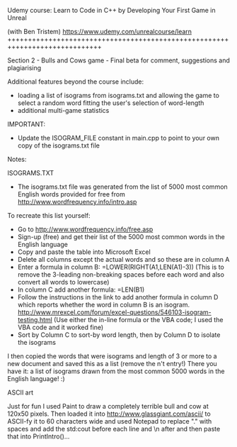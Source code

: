 Udemy course: Learn to Code in C++ by Developing Your First Game in Unreal

(with Ben Tristem)
https://www.udemy.com/unrealcourse/learn
+++++++++++++++++++++++++++++++++++++++++++++++++++++++++++++++++++++++++++++

Section 2 - Bulls and Cows game - Final beta
for comment, suggestions and plagiarising

Additional features beyond the course include:
- loading a list of isograms from isograms.txt and allowing the game to select a random word fitting the user's selection of word-length
- additional multi-game statistics

IMPORTANT:
- Update the ISOGRAM_FILE constant in main.cpp to point to your own copy of the isograms.txt file

Notes:

ISOGRAMS.TXT
- The isograms.txt file was generated from the list of 5000 most common English words provided for 
free from http://www.wordfrequency.info/intro.asp

To recreate this list yourself:
- Go to http://www.wordfrequency.info/free.asp
- Sign-up (free) and get their list of the 5000 most common words in the English language
- Copy and paste the table into Microsoft Excel
- Delete all columns except the actual words and so these are in column A
- Enter a formula in column B: =LOWER(RIGHT(A1,LEN(A1)-3))
  (This is to remove the 3-leading non-breaking spaces before each word and also convert all words to lowercase)
- In column C add another formula: =LEN(B1)
- Follow the instructions in the link to add another formula in column D which reports whether the word in column B is an isogram.
    http://www.mrexcel.com/forum/excel-questions/546103-isogram-testing.html
    (Use either the in-line formula or the VBA code; I used the VBA code and it worked fine)
- Sort by Column C to sort-by word length, then by Column D to isolate the isograms

I then copied the words that were isograms and length of 3 or more to a new document and saved this as a list (remove the n't entry!)
There you have it: a list of isograms drawn from the most common 5000 words in the English language! :)

ASCII art

Just for fun I used Paint to draw a completely terrible bull and cow at 120x50 pixels.
Then loaded it into http://www.glassgiant.com/ascii/ to ASCII-fy it to 60 characters wide and used Notepad to replace "." with spaces and add the std:cout before each line and \n after and then paste that into PrintIntro()...

